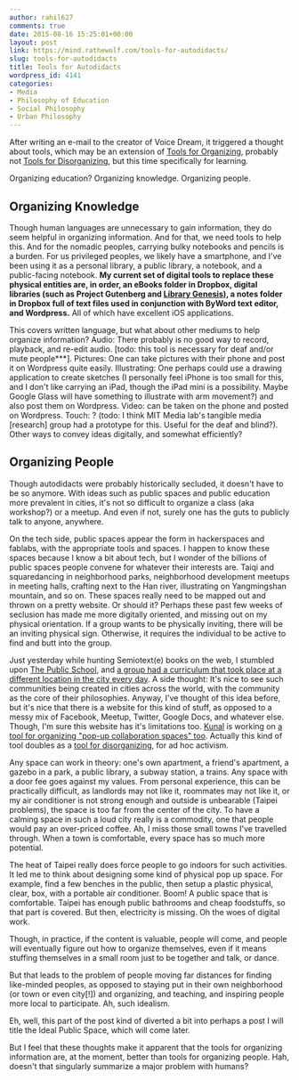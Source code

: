 ```yaml
---
author: rahil627
comments: true
date: 2015-08-16 15:25:01+00:00
layout: post
link: https://mind.rathewolf.com/tools-for-autodidacts/
slug: tools-for-autodidacts
title: Tools for Autodidacts
wordpress_id: 4141
categories:
- Media
- Philosophy of Education
- Social Philosophy
- Urban Philosophy
---
```


After writing an e-mail to the creator of Voice Dream, it triggered a thought about tools, which may be an extension of [Tools for Organizing](https://mind.rathewolf.com/tools-for-organizing), probably not [Tools for Disorganizing](https://mind.rathewolf.com/tools-for-disorganizing), but this time specifically for learning.

Organizing education? Organizing knowledge. Organizing people.



## Organizing Knowledge


Though human languages are unnecessary to gain information, they do seem helpful in organizing information. And for that, we need tools to help this. And for the nomadic peoples, carrying bulky notebooks and pencils is a burden. For us privileged peoples, we likely have a smartphone, and I've been using it as a personal library, a public library, a notebook, and a public-facing notebook. **My current set of digital tools to replace these physical entities are, in order, an eBooks folder in Dropbox, digital libraries (such as Project Gutenberg and [Library Genesis](http://gen.lib.rus.ec/)), a notes folder in Dropbox full of text files used in conjunction with ByWord text editor, and Wordpress.** All of which have excellent iOS applications.

This covers written language, but what about other mediums to help organize information? Audio: There probably is no good way to record, playback, and re-edit audio. [todo: this tool is necessary for deaf and/or mute people***]. Pictures: One can take pictures with their phone and post it on Wordpress quite easily. Illustrating: One perhaps could use a drawing application to create sketches (I personally feel iPhone is too small for this, and I don't like carrying an iPad, though the iPad mini is a possibility. Maybe Google Glass will have something to illustrate with arm movement?) and also post them on Wordpress. Video: can be taken on the phone and posted on Wordpress. Touch: ? (todo: I think MIT Media lab's tangible media [research] group had a prototype for this. Useful for the deaf and blind?). Other ways to convey ideas digitally, and somewhat efficiently?



## Organizing People


Though autodidacts were probably historically secluded, it doesn't have to be so anymore. With ideas such as public spaces and public education more prevalent in cities, it's not so difficult to organize a class (aka workshop?) or a meetup. And even if not, surely one has the guts to publicly talk to anyone, anywhere.

On the tech side, public spaces appear the form in hackerspaces and fablabs, with the appropriate tools and spaces. I happen to know these spaces because I know a bit about tech, but I wonder of the billions of public spaces people convene for whatever their interests are. Taiqi and squaredancing in neighborhood parks, neighborhood development meetups in meeting halls, crafting next to the Han river, illustrating on Yangmingshan mountain, and so on. These spaces really need to be mapped out and thrown on a pretty website. Or should it? Perhaps these past few weeks of seclusion has made me more digitally oriented, and missing out on my physical orientation. If a group wants to be physically inviting, there will be an inviting physical sign. Otherwise, it requires the individual to be active to find and butt into the group.

Just yesterday while hunting Semiotext(e) books on the web, I stumbled upon [The Public School](http://thepublicschool.org/), and [a group had a curriculum that took place at a different location in the city every day](http://www.telic.info/node/35). A side thought: It's nice to see such communities being created in cities across the world, with the community as the core of their philosophies. Anyway, I've thought of this idea before, but it's nice that there is a website for this kind of stuff, as opposed to a messy mix of Facebook, Meetup, Twitter, Google Docs, and whatever else. Though, I'm sure this website has it's limitations too. [Kunal](http://babycastles.com/website/people/) is working on [ a tool for organizing "pop-up collaboration spaces" too](http://better.space/). Actually this kind of tool doubles as a [tool for disorganizing](https://mind.rathewolf.com/tools-for-disorganizing), for ad hoc activism.

Any space can work in theory: one's own apartment, a friend's apartment, a gazebo in a park, a public library, a subway station, a trains. Any space with a door fee goes against my values. From personal experience, this can be practically difficult, as landlords may not like it, roommates may not like it, or my air conditioner is not strong enough and outside is unbearable (Taipei problems), the space is too far from the center of the city. To have a calming space in such a loud city really is a commodity, one that people would pay an over-priced coffee. Ah, I miss those small towns I've travelled through. When a town is comfortable, every space has so much more potential.

The heat of Taipei really does force people to go indoors for such activities. It led me to think about designing some kind of physical pop up space. For example, find a few benches in the public, then setup a plastic physical, clear, box, with a portable air conditioner. Boom! A public space that is comfortable. Taipei has enough public bathrooms and cheap foodstuffs, so that part is covered. But then, electricity is missing. Oh the woes of digital work.

Though, in practice, if the content is valuable, people will come, and people will eventually figure out how to organize themselves, even if it means stuffing themselves in a small room just to be together and talk, or dance.

But that leads to the problem of people moving far distances for finding like-minded peoples, as opposed to staying put in their own neighborhood (or town or even city[!]) and organizing, and teaching, and inspiring people more local to participate. Ah, such idealism.

Eh, well, this part of the post kind of diverted a bit into perhaps a post I will title the Ideal Public Space, which will come later.

But I feel that these thoughts make it apparent that the tools for organizing information are, at the moment, better than tools for organizing people. Hah, doesn't that singularly summarize a major problem with humans?
